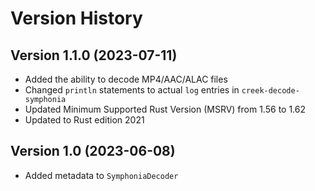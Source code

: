 # Version History

## Version 1.1.0 (2023-07-11)

- Added the ability to decode MP4/AAC/ALAC files
- Changed `println` statements to actual `log` entries in `creek-decode-symphonia`
- Updated Minimum Supported Rust Version (MSRV) from 1.56 to 1.62
- Updated to Rust edition 2021

## Version 1.0 (2023-06-08)

- Added metadata to `SymphoniaDecoder`
